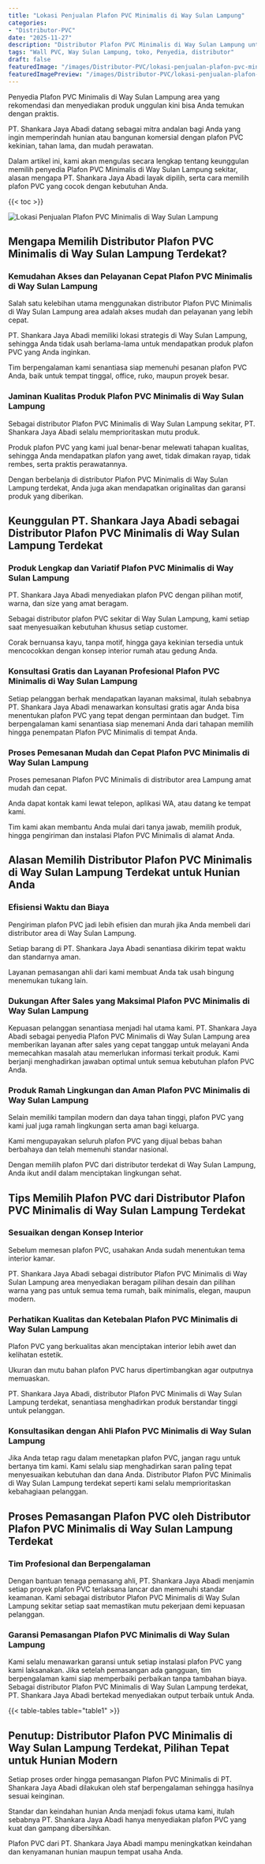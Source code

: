 ```yaml
---
title: "Lokasi Penjualan Plafon PVC Minimalis di Way Sulan Lampung"
categories:
- "Distributor-PVC"
date: "2025-11-27"
description: "Distributor Plafon PVC Minimalis di Way Sulan Lampung untuk rumah, office, serta ritel. Material berkualitas, pilihan motif, variasi warna modern, dengan servis instalasi ditangani oleh tim profesional serta garansi resmi!|Jasa distribusi Plafon PVC Minimalis di Way Sulan Lampung bagi keperluan rumah, kantor, maupun toko, beserta material berkualitas dan penempatan oleh tim ahli serta jaminan resmi.|Pilihan Plafon PVC Minimalis di Way Sulan Lampung yang andal bagi rumah, perkantoran, serta toko, bersama panel unggulan dan penempatan oleh teknisi berpengalaman dan garansi resmi.|Penyediaan Plafon PVC Minimalis di Way Sulan Lampung bagi hunian, kantor, serta gerai, dengan material terbaik dan instalasi oleh tenaga ahli ahli, dilengkapi dengan jaminan resmi.}"
tags: "Wall PVC, Way Sulan Lampung, toko, Penyedia, distributor"
draft: false
featuredImage: "/images/Distributor-PVC/lokasi-penjualan-plafon-pvc-minimalis-di-way-sulan-lampung.png"
featuredImagePreview: "/images/Distributor-PVC/lokasi-penjualan-plafon-pvc-minimalis-di-way-sulan-lampung.png"
---
```


Penyedia Plafon PVC Minimalis di Way Sulan Lampung area yang rekomendasi dan menyediakan produk unggulan kini bisa Anda temukan dengan praktis.

PT. Shankara Jaya Abadi datang sebagai mitra andalan bagi Anda yang ingin memperindah hunian atau bangunan komersial dengan plafon PVC kekinian, tahan lama, dan mudah perawatan.

Dalam artikel ini, kami akan mengulas secara lengkap tentang keunggulan memilih penyedia Plafon PVC Minimalis di Way Sulan Lampung sekitar, alasan mengapa PT. Shankara Jaya Abadi layak dipilih, serta cara memilih plafon PVC yang cocok dengan kebutuhan Anda.

{{< toc >}}

![Lokasi Penjualan Plafon PVC Minimalis di Way Sulan Lampung](/images/Distributor-PVC/Lokasi-Penjualan-Plafon-PVC-Minimalis-di-Way-Sulan-Lampung.png)

## Mengapa Memilih Distributor Plafon PVC Minimalis di Way Sulan Lampung Terdekat?

### Kemudahan Akses dan Pelayanan Cepat Plafon PVC Minimalis di Way Sulan Lampung

Salah satu kelebihan utama menggunakan distributor Plafon PVC Minimalis di Way Sulan Lampung area adalah akses mudah dan pelayanan yang lebih cepat.

PT. Shankara Jaya Abadi memiliki lokasi strategis di Way Sulan Lampung, sehingga Anda tidak usah berlama-lama untuk mendapatkan produk plafon PVC yang Anda inginkan.

Tim berpengalaman kami senantiasa siap memenuhi pesanan plafon PVC Anda, baik untuk tempat tinggal, office, ruko, maupun proyek besar.

### Jaminan Kualitas Produk Plafon PVC Minimalis di Way Sulan Lampung

Sebagai distributor Plafon PVC Minimalis di Way Sulan Lampung sekitar, PT. Shankara Jaya Abadi selalu memprioritaskan mutu produk.

Produk plafon PVC yang kami jual benar-benar melewati tahapan kualitas, sehingga Anda mendapatkan plafon yang awet, tidak dimakan rayap, tidak rembes, serta praktis perawatannya.

Dengan berbelanja di distributor Plafon PVC Minimalis di Way Sulan Lampung terdekat, Anda juga akan mendapatkan originalitas dan garansi produk yang diberikan.

## Keunggulan PT. Shankara Jaya Abadi sebagai Distributor Plafon PVC Minimalis di Way Sulan Lampung Terdekat

### Produk Lengkap dan Variatif Plafon PVC Minimalis di Way Sulan Lampung

PT. Shankara Jaya Abadi menyediakan plafon PVC dengan pilihan motif, warna, dan size yang amat beragam.

Sebagai distributor plafon PVC sekitar di Way Sulan Lampung, kami setiap saat menyesuaikan kebutuhan khusus setiap customer.

Corak bernuansa kayu, tanpa motif, hingga gaya kekinian tersedia untuk mencocokkan dengan konsep interior rumah atau gedung Anda.

### Konsultasi Gratis dan Layanan Profesional Plafon PVC Minimalis di Way Sulan Lampung

Setiap pelanggan berhak mendapatkan layanan maksimal, itulah sebabnya PT. Shankara Jaya Abadi menawarkan konsultasi gratis agar Anda bisa menentukan plafon PVC yang tepat dengan permintaan dan budget. Tim berpengalaman kami senantiasa siap menemani Anda dari tahapan memilih hingga penempatan Plafon PVC Minimalis di tempat Anda.

### Proses Pemesanan Mudah dan Cepat Plafon PVC Minimalis di Way Sulan Lampung

Proses pemesanan Plafon PVC Minimalis di distributor area Lampung amat mudah dan cepat.

Anda dapat kontak kami lewat telepon, aplikasi WA, atau datang ke tempat kami.

Tim kami akan membantu Anda mulai dari tanya jawab, memilih produk, hingga pengiriman dan instalasi Plafon PVC Minimalis di alamat Anda.

## Alasan Memilih Distributor Plafon PVC Minimalis di Way Sulan Lampung Terdekat untuk Hunian Anda

### Efisiensi Waktu dan Biaya

Pengiriman plafon PVC jadi lebih efisien dan murah jika Anda membeli dari distributor area di Way Sulan Lampung.

Setiap barang di PT. Shankara Jaya Abadi senantiasa dikirim tepat waktu dan standarnya aman.

Layanan pemasangan ahli dari kami membuat Anda tak usah bingung menemukan tukang lain.

### Dukungan After Sales yang Maksimal Plafon PVC Minimalis di Way Sulan Lampung

Kepuasan pelanggan senantiasa menjadi hal utama kami. PT. Shankara Jaya Abadi sebagai penyedia Plafon PVC Minimalis di Way Sulan Lampung area memberikan layanan after sales yang cepat tanggap untuk melayani Anda memecahkan masalah atau memerlukan informasi terkait produk. Kami berjanji menghadirkan jawaban optimal untuk semua kebutuhan plafon PVC Anda.

### Produk Ramah Lingkungan dan Aman Plafon PVC Minimalis di Way Sulan Lampung

Selain memiliki tampilan modern dan daya tahan tinggi, plafon PVC yang kami jual juga ramah lingkungan serta aman bagi keluarga.

Kami mengupayakan seluruh plafon PVC yang dijual bebas bahan berbahaya dan telah memenuhi standar nasional.

Dengan memilih plafon PVC dari distributor terdekat di Way Sulan Lampung, Anda ikut andil dalam menciptakan lingkungan sehat.

## Tips Memilih Plafon PVC dari Distributor Plafon PVC Minimalis di Way Sulan Lampung Terdekat

### Sesuaikan dengan Konsep Interior

Sebelum memesan plafon PVC, usahakan Anda sudah menentukan tema interior kamar.

PT. Shankara Jaya Abadi sebagai distributor Plafon PVC Minimalis di Way Sulan Lampung area menyediakan beragam pilihan desain dan pilihan warna yang pas untuk semua tema rumah, baik minimalis, elegan, maupun modern.

### Perhatikan Kualitas dan Ketebalan Plafon PVC Minimalis di Way Sulan Lampung

Plafon PVC yang berkualitas akan menciptakan interior lebih awet dan kelihatan estetik.

Ukuran dan mutu bahan plafon PVC harus dipertimbangkan agar outputnya memuaskan.

PT. Shankara Jaya Abadi, distributor Plafon PVC Minimalis di Way Sulan Lampung terdekat, senantiasa menghadirkan produk berstandar tinggi untuk pelanggan.

### Konsultasikan dengan Ahli Plafon PVC Minimalis di Way Sulan Lampung

Jika Anda tetap ragu dalam menetapkan plafon PVC, jangan ragu untuk bertanya tim kami. Kami selalu siap menghadirkan saran paling tepat menyesuaikan kebutuhan dan dana Anda. Distributor Plafon PVC Minimalis di Way Sulan Lampung terdekat seperti kami selalu memprioritaskan kebahagiaan pelanggan.

## Proses Pemasangan Plafon PVC oleh Distributor Plafon PVC Minimalis di Way Sulan Lampung Terdekat

### Tim Profesional dan Berpengalaman

Dengan bantuan tenaga pemasang ahli, PT. Shankara Jaya Abadi menjamin setiap proyek plafon PVC terlaksana lancar dan memenuhi standar keamanan. Kami sebagai distributor Plafon PVC Minimalis di Way Sulan Lampung sekitar setiap saat memastikan mutu pekerjaan demi kepuasan pelanggan.

### Garansi Pemasangan Plafon PVC Minimalis di Way Sulan Lampung

Kami selalu menawarkan garansi untuk setiap instalasi plafon PVC yang kami laksanakan. Jika setelah pemasangan ada gangguan, tim berpengalaman kami siap memperbaiki perbaikan tanpa tambahan biaya. Sebagai distributor Plafon PVC Minimalis di Way Sulan Lampung terdekat, PT. Shankara Jaya Abadi bertekad menyediakan output terbaik untuk Anda.

{{< table-tables table="table1" >}}

## Penutup: Distributor Plafon PVC Minimalis di Way Sulan Lampung Terdekat, Pilihan Tepat untuk Hunian Modern

Setiap proses order hingga pemasangan Plafon PVC Minimalis di PT. Shankara Jaya Abadi dilakukan oleh staf berpengalaman sehingga hasilnya sesuai keinginan.

Standar dan keindahan hunian Anda menjadi fokus utama kami, itulah sebabnya PT. Shankara Jaya Abadi hanya menyediakan plafon PVC yang kuat dan gampang dibersihkan.

Plafon PVC dari PT. Shankara Jaya Abadi mampu meningkatkan keindahan dan kenyamanan hunian maupun tempat usaha Anda.
